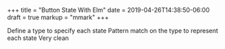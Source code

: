 +++
title = "Button State With Elm"
date = 2019-04-26T14:38:50-06:00
draft = true
markup = "mmark"
+++

Define a type to specify each state
Pattern match on the type to represent each state
Very clean